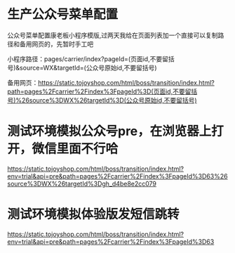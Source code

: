 # 生产公众号菜单配置
公众号菜单配置康老板小程序模版,过两天我给在页面列表加一个直接可以复制路径和备用网页的，先暂时手工吧

小程序路径：pages/carrier/index?pageId=(页面id,不要留括号)&source=WX&targetId=(公众号原始id,不要留括号)

备用网页：https://static.tojoyshop.com/html/boss/transition/index.html?path=pages%2Fcarrier%2Findex%3FpageId%3D(页面id,不要留括号)%26source%3DWX%26targetId%3D(公众号原始id,不要留括号)

# 测试环境模拟公众号pre，在浏览器上打开，微信里面不行哈
https://static.tojoyshop.com/html/boss/transition/index.html?env=trial&api=pre&path=pages%2Fcarrier%2Findex%3FpageId%3D63%26source%3DWX%26targetId%3Dgh_d4be8e2cc079

# 测试环境模拟体验版发短信跳转
https://static.tojoyshop.com/html/boss/transition/index.html?env=trial&api=pre&path=pages%2Fcarrier%2Findex%3FpageId%3D63